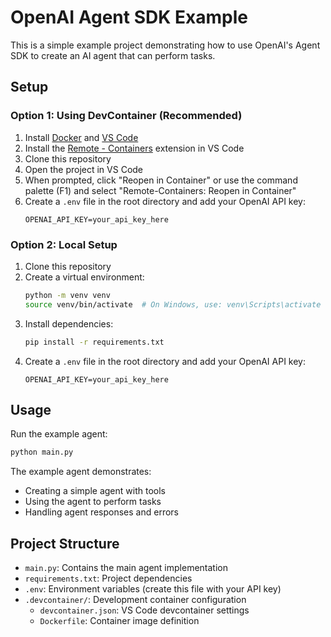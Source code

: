 # OpenAI Agent SDK Example

This is a simple example project demonstrating how to use OpenAI's Agent SDK to create an AI agent that can perform tasks.

## Setup

### Option 1: Using DevContainer (Recommended)

1. Install [Docker](https://www.docker.com/products/docker-desktop/) and [VS Code](https://code.visualstudio.com/)
2. Install the [Remote - Containers](https://marketplace.visualstudio.com/items?itemName=ms-vscode-remote.remote-containers) extension in VS Code
3. Clone this repository
4. Open the project in VS Code
5. When prompted, click "Reopen in Container" or use the command palette (F1) and select "Remote-Containers: Reopen in Container"
6. Create a `.env` file in the root directory and add your OpenAI API key:
   ```
   OPENAI_API_KEY=your_api_key_here
   ```

### Option 2: Local Setup

1. Clone this repository
2. Create a virtual environment:
   ```bash
   python -m venv venv
   source venv/bin/activate  # On Windows, use: venv\Scripts\activate
   ```
3. Install dependencies:
   ```bash
   pip install -r requirements.txt
   ```
4. Create a `.env` file in the root directory and add your OpenAI API key:
   ```
   OPENAI_API_KEY=your_api_key_here
   ```

## Usage

Run the example agent:
```bash
python main.py
```

The example agent demonstrates:
- Creating a simple agent with tools
- Using the agent to perform tasks
- Handling agent responses and errors

## Project Structure

- `main.py`: Contains the main agent implementation
- `requirements.txt`: Project dependencies
- `.env`: Environment variables (create this file with your API key)
- `.devcontainer/`: Development container configuration
  - `devcontainer.json`: VS Code devcontainer settings
  - `Dockerfile`: Container image definition 